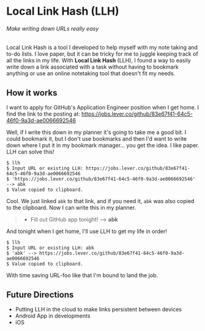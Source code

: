 # Local Link Hash (LLH)
###### Make writing down URLs *really* easy

Local Link Hash is a tool I developed to help myself with my note taking and to-do lists. I love paper, but it can be tricky for me to juggle keeping track of all the links in my life. With **Local Link Hash** (LLH), I found a way to easily write down a link associated with a task without having to bookmark anything or use an online notetaking tool that doesn't fit my needs.

## How it works
I want to apply for GitHub's Application Engineer position when I get home. I find the link to the posting at:
https://jobs.lever.co/github/83e67f41-64c5-46f0-9a3d-ae0066692546

Well, if I write this down in my planner it's going to take me a good bit. I could bookmark it, but I don't use bookmarks and then I'd want to write down where I put it in my bookmark manager... you get the idea. I like paper. LLH can solve this!

```
$ llh
$ Input URL or existing LLH: https://jobs.lever.co/github/83e67f41-64c5-46f0-9a3d-ae0066692546
$ 'https://jobs.lever.co/github/83e67f41-64c5-46f0-9a3d-ae0066692546' --> abk
$ Value copied to clipboard.
```

Cool. We just linked `abk` to that link, and if you need it, `abk` was also copied to the clipboard. 
Now I can write this in my planner.

> * Fill out GitHub app tonight! --> **abk**

And tonight when I get home, I'll use LLH to get my life in order!

```
$ llh
$ Input URL or existing LLH: abk
$ 'abk' --> https://jobs.lever.co/github/83e67f41-64c5-46f0-9a3d-ae0066692546
$ Value copied to clipboard.
```

With time saving URL-foo like that I'm bound to land the job.

## Future Directions
* Putting LLH in the cloud to make links persistent between devices
* Android App in developments
* iOS
